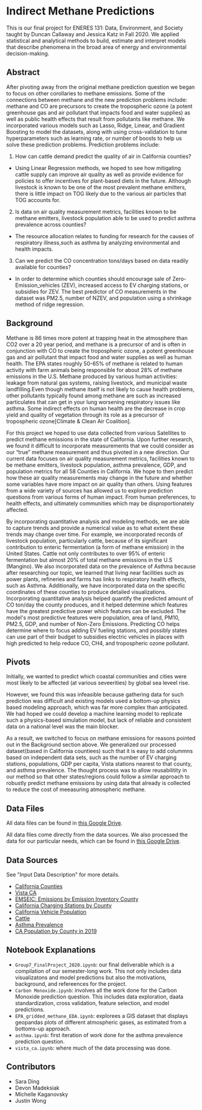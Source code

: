# Indirect Methane Predictions

This is our final project for ENERES 131: Data, Environment, and Society taught by Duncan Callaway and Jessica Katz in Fall 2020. We applied statistical and analytical methods to build, estimate and interpret models that describe phenomena in the broad area of energy and environmental decision-making.


## Abstract
After pivoting away from the original methane prediction question we began to focus on other corollaries to methane emissions. Some of the connections between methane and the new prediction problems include: methane and CO are precursors to create the tropospheric ozone (a potent greenhouse gas and air pollutant that impacts food and water supplies) as well as public health effects that result from pollutants like methane. We incorporated various models such as Lasso, Ridge, Linear, and Gradient Boosting to model the datasets, along with using cross-validation to tune hyperparameters such as learning rate, or number of boosts to help us solve these prediction problems. Prediction problems include:

1. How can cattle demand predict the quality of air in California counties?
  - Using Linear Regression methods, we hoped to see how mitigating cattle supply can improve air quality as well as provide evidence for policies to offer incentives for plant-based diets in the future. Although livestock is known to be one of the most prevalent methane emitters, there is little impact on TOG likely due to the various air particles that TOG accounts for.

2. Is data on air quality measurement metrics, facilities known to be methane emitters, livestock population able to be used to predict asthma prevalence across counties?
  - The resource allocation relates to funding for research for the causes of respiratory illness,such as asthma by analyzing environmental and health impacts.

3. Can we predict the CO concentration tons/days based on data readily available for counties?
  - In order to determine which counties should encourage sale of Zero-Emission_vehicles (ZEV), increased access to EV charging stations, or subsidies for ZEV. The best predictor of CO measurements in the dataset was PM2.5, number of NZEV, and population using a shrinkage method of ridge regression.


## Background
Methane is 86 times more potent at trapping heat in the atmosphere than CO2 over a 20 year period, and methane is a precursor of and is often in conjunction with CO to create the tropospheric ozone, a potent greenhouse gas and air pollutant that impact food and water supplies as well as human health. The EPA states roughly 50-65% of methane is related to human activity with farm animals being responsible for about 28% of methane emissions in the U.S. Methane produced by various human activities: leakage from natural gas systems, raising livestock, and municipal waste landfilling.Even though methane itself is not likely to cause health problems, other pollutants typically found among methane are such as increased particulates that can get in your lung worsening respiratory issues like asthma. Some indirect effects on human health are the decrease in crop yield and quality of vegetation through its role as a precursor of tropospheric ozone[Climate & Clean Air Coalition].

For this project we hoped to use data collected from various Satellites to predict methane emissions in the state of California. Upon further research, we found it difficult to incorporate measurements that we could consider as our “true” methane measurement and thus pivoted in a new direction. Our current data focuses on air quality measurement metrics, facilities known to be methane emitters, livestock population, asthma prevalence, GDP, and population metrics for all 58 Counties in California. We hope to then predict how these air quality measurements may change in the future and whether some variables have more impact on air quality than others. Using features from a wide variety of sources has allowed us to explore prediction questions from various forms of human impact. From human preferences, to health effects, and ultimately communities which may be disproportionately affected.

By incorporating quantitative analysis and modeling methods, we are able to capture trends and provide a numerical value as to what extent these trends may change over time. For example, we incorporated records of livestock population, particularly cattle, because of its significant contribution to enteric fermentation (a form of methane emission) in the United States. Cattle not only contributes to over 95% of enteric fermentation but almost 20% of total methane emissions in the U.S (Mangino). We also incorporated data on the prevalence of Asthma because after researching our topic, we learned that living near facilities such as power plants, refineries and farms has links to respiratory health effects, such as Asthma. Additionally, we have incorporated data on the specific coordinates of these counties to produce detailed visualizations. Incorporating quantitative analysis helped quantify the predicted amount of CO ton/day the county produces, and it helped determine which features have the greatest predictive power which features can be excluded. The model's most predictive features were population, area of land, PM10, PM2.5, GDP, and number of Non-Zero Emissions. Predicting CO helps determine where to focus adding EV fueling stations, and possibly states can use part of their budget to subsidies electric vehicles in places with high predicted to help reduce CO, CH4, and tropospheric ozone pollutant.


## Pivots
Initially, we wanted to predict which coastal communities and cities were most likely to be affected (at various seveerities) by global sea leveel rise.

However, we found this was infeasible because gathering data for such prediction was difficult and existing models used a bottom-up physics based modeling approach, which was far more complex than anticipated. We had hoped we could develop a machine learning model to replicate such a physics-based simulation model, but lack of reliable and consistent data on a national level was the main blocker. 

As a result, we switched to focus on methane emissions for reasons pointed out in the Background section above. We generalized our processed dataset(based in California countiees)  such that it is easy to add colummns based on independent data sets, such as the number of EV charging stations, populations, GDP per capita, Vista stations nearest to that county, and asthma prevalence. The thought process was to allow reusabilitity in our method so that other states/regions could follow a similar approach to robustly predict methane emissions by using data that already is collected to reduce the cost of meeasuring atmospheric methane. 


## Data Files

All data files can be found in [this Google Drive](https://drive.google.com/drive/folders/1gVO-JZjgHuoyeFx5ycSWdZOTDbbPbPbB?usp=sharing).

All data files come directly from the data sources. We also processed the data for our particular needs, which can be found in [this Google Drive](https://drive.google.com/drive/folders/1pw7uMJEV7jb5Y_hGf1M_XEFp5-oelMAL?usp=sharing).

## Data Sources
See "Input Data Description" for more details.
- [California Counties](https://catalog.data.gov/dataset/tiger-line-shapefile-2016-state-california-current-county-subdivision-state-based)
- [Vista CA](https://daac.ornl.gov/NACP/guides/NACP_Vista_CA_CH4_Inventory.html)
- [EMSEIC: Emissions by Emission Inventory County](https://ww3.arb.ca.gov/ei/maps/2017statemap/cntymap.htm)
- [California Charging Stations by County](https://www.energy.ca.gov/data-reports/energy-insights/zero-emission-vehicle-and-charger-statistics)
- [California Vehicle Population](https://www.energy.ca.gov/data-reports/energy-insights/zero-emission-vehicle-and-charger-statistics)
- [Cattle](https://quickstats.nass.usda.gov/)
- [Asthma Prevalence](https://healthdata.gov/dataset/asthma-hospitalization-rates-county/resource/9e998582-a70b-4c5c-a2bd-d7b358431944#%7Bquery:%7Bq:!alameda%7D%7D)
- [CA Population by County in 2019](https://www.california-demographics.com/counties_by_population)

## Notebook Explanations
- `Group7_FinalProject_2020.ipynb`: our final deliverable which is a compilation of our semester-long work. This not only includes data visualizatons and model predictions but also the motivations, background, and refereences for the project.
- `Carbon Monoxide.ipynb`: involves all the work done for the Carbon Monoxide prediction question. This includes data exploration, daata standardization, cross validation, feature selection, and model predictions.
- `EPA_gridded_methane_EDA.ipynb`: explorees a GIS dataset that displays geopandas plots of different atmospheric gases, as estimated from a bottoms-up approach.
- `asthma.ipynb`: first iteration of work done for the asthma prevalence prediction question.
- `vista_ca.ipynb`: where much of the data processing was done. 


## Contributors
- Sara Ding
- Devon Madeksiak
- Michelle Kaganovsky
- Justin Wong

